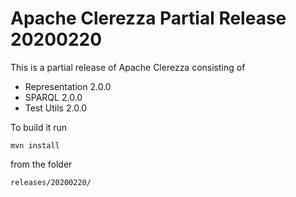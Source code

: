 # Apache Clerezza Partial Release 20200220

This is a partial release of Apache Clerezza consisting of
- Representation 2.0.0
- SPARQL 2.0.0
- Test Utils 2.0.0

To build it run

    mvn install

from the folder

    releases/20200220/

